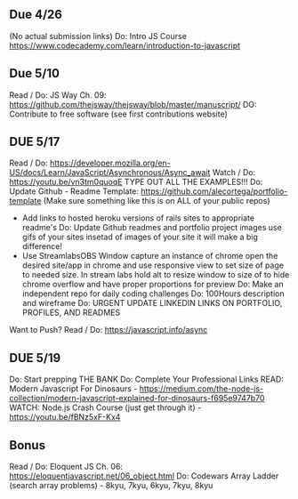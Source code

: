 ## Due 4/26
(No actual submission links)
Do: Intro JS Course https://www.codecademy.com/learn/introduction-to-javascript

## Due 5/10
Read / Do: JS Way Ch. 09: https://github.com/thejsway/thejsway/blob/master/manuscript/
DO: Contribute to free software (see first contributions website)

## DUE 5/17
Read / Do: https://developer.mozilla.org/en-US/docs/Learn/JavaScript/Asynchronous/Async_await
Watch / Do: https://youtu.be/vn3tm0quoqE
TYPE OUT ALL THE EXAMPLES!!!
Do: Update Github - Readme Template: https://github.com/alecortega/portfolio-template (Make sure something like this is on ALL of your public repos)
  - Add links to hosted heroku versions of rails sites to appropriate readme's
Do: Update Github readmes and portfolio project images use gifs of your sites insetad of images of your site it will make a big difference!
  - Use StreamlabsOBS Window capture an instance of chrome open the desired site/app in chrome and use responsive view to set size of page to needed size. In stream labs hold alt to resize window to size of to hide chrome overflow and have proper proportions for preview
Do: Make an independent repo for daily coding challenges
Do: 100Hours description and wireframe
Do: URGENT UPDATE LINKEDIN LINKS ON PORTFOLIO, PROFILES, AND READMES

Want to Push?
Read / Do: https://javascript.info/async

## DUE 5/19
Do: Start prepping THE BANK
Do: Complete Your Professional Links
READ: Modern Javascript For Dinosaurs - https://medium.com/the-node-js-collection/modern-javascript-explained-for-dinosaurs-f695e9747b70
WATCH: Node.js Crash Course (just get through it) - https://youtu.be/fBNz5xF-Kx4

## Bonus
Read / Do: Eloquent JS Ch. 06: https://eloquentjavascript.net/06_object.html
Do: Codewars Array Ladder (search array problems) - 8kyu, 7kyu, 6kyu, 7kyu, 8kyu  